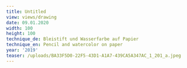 ```yaml
---
title: Untitled
view: views/drawing
date: 09.01.2020
width: 100
height: 100
technique_de: Bleistift und Wasserfarbe auf Papier
technique_en: Pencil and watercolor on paper
year: '2019'
teaser: /uploads/BA33F5D0-22F5-43D1-A1A7-439CA5A347AC_1_201_a.jpeg
---
```


